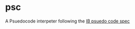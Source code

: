 # psc

A Psuedocode interpeter following the [IB psuedo code spec](https://ib.compscihub.net/wp-content/uploads/2015/04/IB-Pseudocode-rules.pdf)
